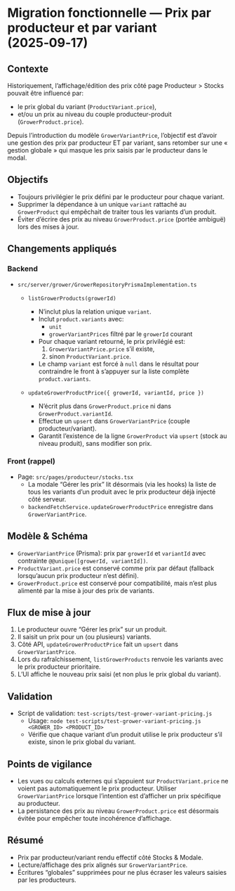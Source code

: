 # Migration fonctionnelle — Prix par producteur et par variant (2025‑09‑17)

## Contexte

Historiquement, l’affichage/édition des prix côté page Producteur > Stocks pouvait être influencé par:
- le prix global du variant (`ProductVariant.price`),
- et/ou un prix au niveau du couple producteur-produit (`GrowerProduct.price`).

Depuis l’introduction du modèle `GrowerVariantPrice`, l’objectif est d’avoir une gestion des prix par producteur ET par variant, sans retomber sur une « gestion globale » qui masque les prix saisis par le producteur dans le modal.

## Objectifs

- Toujours privilégier le prix défini par le producteur pour chaque variant.
- Supprimer la dépendance à un unique `variant` rattaché au `GrowerProduct` qui empêchait de traiter tous les variants d’un produit.
- Éviter d’écrire des prix au niveau `GrowerProduct.price` (portée ambiguë) lors des mises à jour.

## Changements appliqués

### Backend

- `src/server/grower/GrowerRepositoryPrismaImplementation.ts`
  - `listGrowerProducts(growerId)`
    - N’inclut plus la relation unique `variant`.
    - Inclut `product.variants` avec:
      - `unit`
      - `growerVariantPrices` filtré par le `growerId` courant
    - Pour chaque variant retourné, le prix privilégié est:
      1) `GrowerVariantPrice.price` s’il existe,
      2) sinon `ProductVariant.price`.
    - Le champ `variant` est forcé à `null` dans le résultat pour contraindre le front à s’appuyer sur la liste complète `product.variants`.

  - `updateGrowerProductPrice({ growerId, variantId, price })`
    - N’écrit plus dans `GrowerProduct.price` ni dans `GrowerProduct.variantId`.
    - Effectue un `upsert` dans `GrowerVariantPrice` (couple producteur/variant).
    - Garantit l’existence de la ligne `GrowerProduct` via `upsert` (stock au niveau produit), sans modifier son prix.

### Front (rappel)

- Page: `src/pages/producteur/stocks.tsx`
  - La modale “Gérer les prix” lit désormais (via les hooks) la liste de tous les variants d’un produit avec le prix producteur déjà injecté côté serveur.
  - `backendFetchService.updateGrowerProductPrice` enregistre dans `GrowerVariantPrice`.

## Modèle & Schéma

- `GrowerVariantPrice` (Prisma): prix par `growerId` et `variantId` avec contrainte `@@unique([growerId, variantId])`.
- `ProductVariant.price` est conservé comme prix par défaut (fallback lorsqu’aucun prix producteur n’est défini).
- `GrowerProduct.price` est conservé pour compatibilité, mais n’est plus alimenté par la mise à jour des prix de variants.

## Flux de mise à jour

1) Le producteur ouvre “Gérer les prix” sur un produit.
2) Il saisit un prix pour un (ou plusieurs) variants.
3) Côté API, `updateGrowerProductPrice` fait un `upsert` dans `GrowerVariantPrice`.
4) Lors du rafraîchissement, `listGrowerProducts` renvoie les variants avec le prix producteur prioritaire.
5) L’UI affiche le nouveau prix saisi (et non plus le prix global du variant).

## Validation

- Script de validation: `test-scripts/test-grower-variant-pricing.js`
  - Usage: `node test-scripts/test-grower-variant-pricing.js <GROWER_ID> <PRODUCT_ID>`
  - Vérifie que chaque variant d’un produit utilise le prix producteur s’il existe, sinon le prix global du variant.

## Points de vigilance

- Les vues ou calculs externes qui s’appuient sur `ProductVariant.price` ne voient pas automatiquement le prix producteur. Utiliser `GrowerVariantPrice` lorsque l’intention est d’afficher un prix spécifique au producteur.
- La persistance des prix au niveau `GrowerProduct.price` est désormais évitée pour empêcher toute incohérence d’affichage.

## Résumé

- Prix par producteur/variant rendu effectif côté Stocks & Modale.
- Lecture/affichage des prix alignés sur `GrowerVariantPrice`.
- Écritures “globales” supprimées pour ne plus écraser les valeurs saisies par les producteurs.

